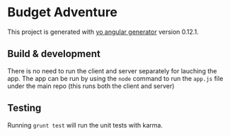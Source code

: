 # Budget Adventure

This project is generated with [yo angular generator](https://github.com/yeoman/generator-angular)
version 0.12.1.

## Build & development

There is no need to run the client and server separately for lauching the app.
The app can be run by using the `node` command to run the `app.js` file under the main repo (this runs both the client and server)

## Testing

Running `grunt test` will run the unit tests with karma.
